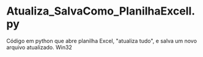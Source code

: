 # Atualiza_SalvaComo_PlanilhaExcell.py
Código em python que abre planilha Excel, "atualiza tudo", e salva um novo arquivo atualizado. Win32
